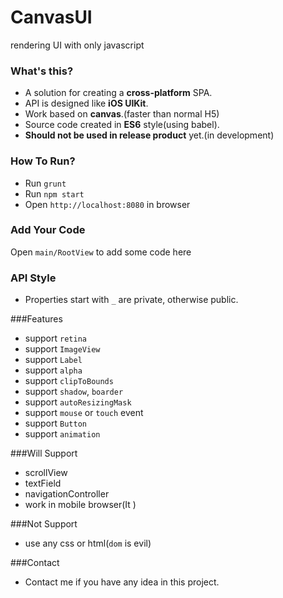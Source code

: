 # CanvasUI
rendering UI with only javascript

### What's this?
* A solution for creating a **cross-platform** SPA.
* API is designed like **iOS UIKit**.
* Work based on **canvas**.(faster than normal H5)
* Source code created in **ES6** style(using babel).
* **Should not be used in release product** yet.(in development)

### How To Run?
* Run `grunt`
* Run `npm start`
* Open `http://localhost:8080` in browser

### Add Your Code
Open `main/RootView` to add some code here

### API Style
* Properties start with `_` are private, otherwise public.

###Features
* support `retina`
* support `ImageView`
* support `Label`
* support `alpha`
* support `clipToBounds`
* support `shadow`, `boarder`
* support `autoResizingMask`
* support `mouse` or `touch` event
* support `Button`
* support `animation`

###Will Support
* scrollView
* textField
* navigationController
* work in mobile browser(It )

###Not Support
* use any css or html(`dom` is evil)

###Contact
* Contact me if you have any idea in this project.

